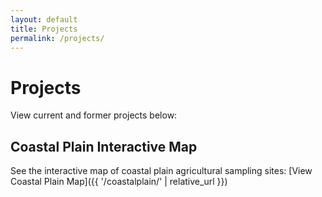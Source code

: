 ```yaml
---
layout: default
title: Projects
permalink: /projects/
---
```


# Projects

View current and former projects below:

## Coastal Plain Interactive Map

See the interactive map of coastal plain agricultural sampling sites:
[View Coastal Plain Map]({{ '/coastalplain/' | relative_url }})


